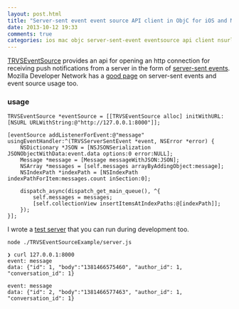 ```yaml
---
layout: post.html
title: "Server-sent event event source API client in ObjC for iOS and Mac using NSURLSession"
date: 2013-10-12 19:33
comments: true
categories: ios mac objc server-sent-event eventsource api client nsurlsession html5 http
---
```


[TRVSEventSource](https://github.com/travisjeffery/TRVSEventSource) provides an api for opening an http connection for receiving push notifications from a server in the form of [server-sent events](http://dev.w3.org/html5/eventsource/). Mozilla Developer Network has a [good page](https://developer.mozilla.org/en-US/docs/Server-sent_events/Using_server-sent_events) on server-sent events and event source usage too.

### usage

``` objc
TRVSEventSource *eventSource = [[TRVSEventSource alloc] initWithURL:[NSURL URLWithString:@"http://127.0.0.1:8000"]];

[eventSource addListenerForEvent:@"message" usingEventHandler:^(TRVSServerSentEvent *event, NSError *error) {
    NSDictionary *JSON = [NSJSONSerialization JSONObjectWithData:event.data options:0 error:NULL];
    Message *message = [Message messageWithJSON:JSON];
    NSArray *messages = [self.messages arrayByAddingObject:message];
    NSIndexPath *indexPath = [NSIndexPath indexPathForItem:messages.count inSection:0];

    dispatch_async(dispatch_get_main_queue(), ^{
        self.messages = messages;
        [self.collectionView insertItemsAtIndexPaths:@[indexPath]];
    });
}];
```

I wrote a [test server](https://github.com/travisjeffery/TRVSEventSource/blob/master/TRVSEventSourceExample/server.js) that you can run during development too.

`node ./TRVSEventSourceExample/server.js`

```
❯ curl 127.0.0.1:8000
event: message
data: {"id": 1, "body":"1381466575460", "author_id": 1, "conversation_id": 1}

event: message
data: {"id": 2, "body":"1381466577463", "author_id": 1, "conversation_id": 1}
```
